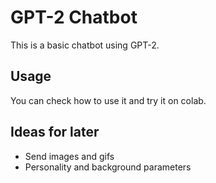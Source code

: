 # GPT-2 Chatbot
This is a basic chatbot using GPT-2.

## Usage

You can check how to use it and try it on colab.


## Ideas for later

- Send images and gifs
- Personality and background parameters